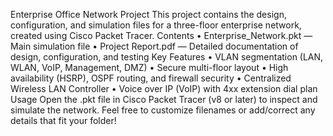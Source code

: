 Enterprise Office Network Project
This project contains the design, configuration, and simulation files for a three-floor enterprise network, created using Cisco Packet Tracer.
Contents
•	Enterprise_Network.pkt — Main simulation file
•	Project Report.pdf — Detailed documentation of design, configuration, and testing
Key Features
•	VLAN segmentation (LAN, WLAN, VoIP, Management, DMZ)
•	Secure multi-floor layout
•	High availability (HSRP), OSPF routing, and firewall security
•	Centralized Wireless LAN Controller
•	Voice over IP (VoIP) with 4xx extension dial plan
Usage
Open the .pkt file in Cisco Packet Tracer (v8 or later) to inspect and simulate the network.
Feel free to customize filenames or add/correct any details that fit your folder!
